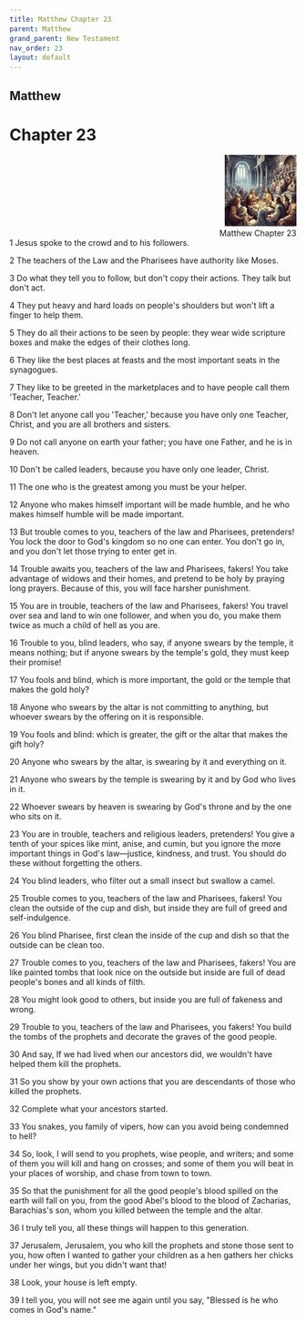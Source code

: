 ```yaml
---
title: Matthew Chapter 23
parent: Matthew
grand_parent: New Testament
nav_order: 23
layout: default
---
```


## Matthew

# Chapter 23

<div style="clear: both; text-align: right;">
    <img src="/assets/Image/Matthew/500/23.jpg" alt="Matthew Chapter 23" class="chapter-image" style="max-width: 25%; height: auto;"/>
    <figcaption style="font-size: 14px;">Matthew Chapter 23</figcaption>
</div>
1 Jesus spoke to the crowd and to his followers.

2 The teachers of the Law and the Pharisees have authority like Moses.

3 Do what they tell you to follow, but don't copy their actions. They talk but don't act.

4 They put heavy and hard loads on people's shoulders but won't lift a finger to help them.

5 They do all their actions to be seen by people: they wear wide scripture boxes and make the edges of their clothes long.

6 They like the best places at feasts and the most important seats in the synagogues.

7 They like to be greeted in the marketplaces and to have people call them 'Teacher, Teacher.'

8 Don't let anyone call you 'Teacher,' because you have only one Teacher, Christ, and you are all brothers and sisters.

9 Do not call anyone on earth your father; you have one Father, and he is in heaven.

10 Don't be called leaders, because you have only one leader, Christ.

11 The one who is the greatest among you must be your helper.

12 Anyone who makes himself important will be made humble, and he who makes himself humble will be made important.

13 But trouble comes to you, teachers of the law and Pharisees, pretenders! You lock the door to God's kingdom so no one can enter. You don't go in, and you don't let those trying to enter get in.

14 Trouble awaits you, teachers of the law and Pharisees, fakers! You take advantage of widows and their homes, and pretend to be holy by praying long prayers. Because of this, you will face harsher punishment.

15 You are in trouble, teachers of the law and Pharisees, fakers! You travel over sea and land to win one follower, and when you do, you make them twice as much a child of hell as you are.

16 Trouble to you, blind leaders, who say, if anyone swears by the temple, it means nothing; but if anyone swears by the temple's gold, they must keep their promise!

17 You fools and blind, which is more important, the gold or the temple that makes the gold holy?

18 Anyone who swears by the altar is not committing to anything, but whoever swears by the offering on it is responsible.

19 You fools and blind: which is greater, the gift or the altar that makes the gift holy?

20 Anyone who swears by the altar, is swearing by it and everything on it.

21 Anyone who swears by the temple is swearing by it and by God who lives in it.

22 Whoever swears by heaven is swearing by God's throne and by the one who sits on it.

23 You are in trouble, teachers and religious leaders, pretenders! You give a tenth of your spices like mint, anise, and cumin, but you ignore the more important things in God's law—justice, kindness, and trust. You should do these without forgetting the others.

24 You blind leaders, who filter out a small insect but swallow a camel.

25 Trouble comes to you, teachers of the law and Pharisees, fakers! You clean the outside of the cup and dish, but inside they are full of greed and self-indulgence.

26 You blind Pharisee, first clean the inside of the cup and dish so that the outside can be clean too.

27 Trouble comes to you, teachers of the law and Pharisees, fakers! You are like painted tombs that look nice on the outside but inside are full of dead people's bones and all kinds of filth.

28 You might look good to others, but inside you are full of fakeness and wrong.

29 Trouble to you, teachers of the law and Pharisees, you fakers! You build the tombs of the prophets and decorate the graves of the good people.

30 And say, If we had lived when our ancestors did, we wouldn't have helped them kill the prophets.

31 So you show by your own actions that you are descendants of those who killed the prophets.

32 Complete what your ancestors started.

33 You snakes, you family of vipers, how can you avoid being condemned to hell?

34 So, look, I will send to you prophets, wise people, and writers; and some of them you will kill and hang on crosses; and some of them you will beat in your places of worship, and chase from town to town.

35 So that the punishment for all the good people's blood spilled on the earth will fall on you, from the good Abel's blood to the blood of Zacharias, Barachias's son, whom you killed between the temple and the altar.

36 I truly tell you, all these things will happen to this generation.

37 Jerusalem, Jerusalem, you who kill the prophets and stone those sent to you, how often I wanted to gather your children as a hen gathers her chicks under her wings, but you didn't want that!

38 Look, your house is left empty.

39 I tell you, you will not see me again until you say, "Blessed is he who comes in God's name."


